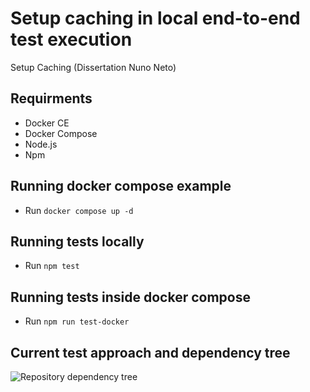 # Setup caching in local end-to-end test execution
Setup Caching (Dissertation Nuno Neto)

## Requirments
- Docker CE
- Docker Compose
- Node.js
- Npm

## Running docker compose example
- Run ```docker compose up -d ```

## Running tests locally
- Run ```npm test```

## Running tests inside docker compose
- Run ```npm run test-docker```

## Current test approach and dependency tree

![Repository dependency tree](https://github.com/feup-infolab/setup-caching/blob/master/images/setup-cachingTests.png)
